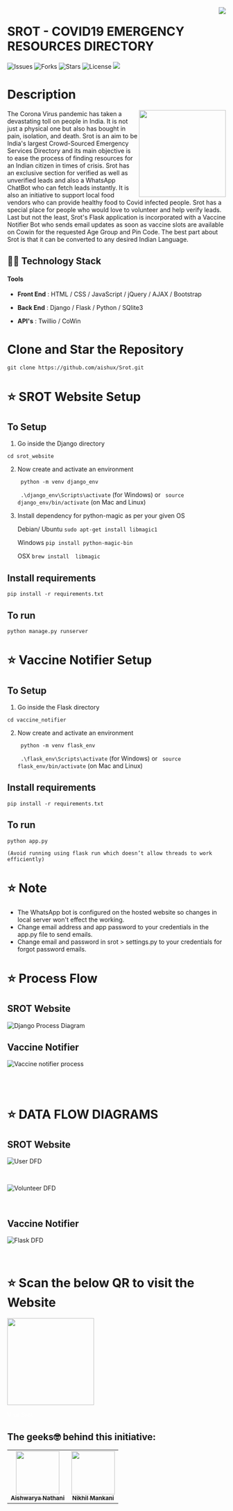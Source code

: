 <img align="right" src="https://user-images.githubusercontent.com/55614782/119309831-7c319680-bc8c-11eb-9226-226de5f8f951.png"> 

# SROT - COVID19 EMERGENCY RESOURCES DIRECTORY



![Issues](https://img.shields.io/github/issues/aishux/Srot.git)
![Forks](https://img.shields.io/github/forks/aishux/Srot.git)
![Stars](https://img.shields.io/github/stars/aishux/Srot.git)
![License](https://img.shields.io/github/license/aishux/Srot.git)
![](https://warehouse-camo.ingress.cmh1.psfhosted.org/582ab2eba9d0e0f4acbea2fd883f604349908147/68747470733a2f2f696d672e736869656c64732e696f2f707970692f707976657273696f6e732f74656e736f72666c6f772e7376673f7374796c653d706c6173746963)

# Description 
<img align="right" src="https://www.who.int/images/default-source/imported/world-health-day-2019-health-is-a-human-right.gif" width = "200" height = "200">
The Corona Virus pandemic has taken a devastating toll on people in India. It is not just a physical one but also has bought in pain, isolation, and death. Srot is an aim to be India's largest Crowd-Sourced Emergency Services Directory and its main objective is to ease the process of finding resources for an Indian citizen in times of crisis. Srot has an exclusive section for verified as well as unverified leads and also a WhatsApp ChatBot who can fetch leads instantly. It is also an initiative to support local food vendors who can provide healthy food to Covid infected people. Srot has a special place for people who would love to volunteer and help verify leads. Last but not the least, Srot's Flask application is incorporated with a Vaccine Notifier Bot who sends email updates as soon as vaccine slots are available on Cowin for the requested Age Group and Pin Code. The best part about Srot is that it can be converted to any desired Indian Language. 

## 👩‍💻 Technology Stack
#### **Tools**

- **Front End** : HTML / CSS / JavaScript / jQuery / AJAX / Bootstrap 

- **Back End** : Django / Flask / Python / SQlite3

- **API's** : Twillio / CoWin 

# Clone and Star the Repository

``` git clone https://github.com/aishux/Srot.git ```

# :star: SROT Website Setup

## To Setup 

1. Go inside the Django directory
``` 	
cd srot_website
``` 

2. Now create and activate an environment

	``` python -m venv django_env``` 

	``` .\django_env\Scripts\activate```  (for Windows) or ``` source django_env/bin/activate```  (on Mac and Linux)

3. Install dependency for python-magic as per your given OS

	Debian/ Ubuntu
	```sudo apt-get install libmagic1```

	Windows
	```pip install python-magic-bin```

	OSX
	```brew install  libmagic```


## Install requirements

	pip install -r requirements.txt

## To run 

	python manage.py runserver 
	

# :star: Vaccine Notifier Setup

## To Setup 

1. Go inside the Flask directory
``` 	
cd vaccine_notifier
``` 

2. Now create and activate an environment

	``` python -m venv flask_env``` 

	``` .\flask_env\Scripts\activate```  (for Windows) or ``` source flask_env/bin/activate```  (on Mac and Linux)

## Install requirements

	pip install -r requirements.txt

## To run 

	python app.py
	
	(Avoid running using flask run which doesn’t allow threads to work efficiently)

# :star: Note

- The WhatsApp bot is configured on the hosted website so changes in local server won't effect the working.
- Change email address and app password to your credentials in the app.py file to send emails.
- Change email and password in srot > settings.py to your credentials for forgot password emails.

# :star: Process Flow

## SROT Website

![Django Process Diagram ](https://user-images.githubusercontent.com/55614782/119251296-95224500-bbc3-11eb-82b8-53f010b7f661.jpg)

## Vaccine Notifier

![Vaccine notifier process](https://user-images.githubusercontent.com/55614782/119254491-37e2bf80-bbd4-11eb-907a-3b70474545d3.jpeg)

<br>
<br>

# :star: DATA FLOW DIAGRAMS

## SROT Website

![User DFD](https://user-images.githubusercontent.com/55614782/119254609-e25ae280-bbd4-11eb-831e-aea80dc1f0e4.jpg)

<br>

![Volunteer DFD](https://user-images.githubusercontent.com/55614782/119254513-547ef780-bbd4-11eb-94a2-066c26bf305b.jpg)

<br>

## Vaccine Notifier

![Flask DFD](https://user-images.githubusercontent.com/61228436/119272987-71441b00-bc26-11eb-8acc-460f4cac8c67.jpeg)

<br>

# :star: Scan the below QR to visit the Website

<!-- ![qrcode](https://user-images.githubusercontent.com/55614782/119258790-dc6efc80-bbe8-11eb-857c-3a2ca2c61852.png) -->
<img src="https://user-images.githubusercontent.com/55614782/119258790-dc6efc80-bbe8-11eb-857c-3a2ca2c61852.png" width="200" height="200">

<a href="https://srot.pythonanywhere.com/" style="text-decoration:none; color:white;">Visit Srot</a>

## The geeks🤓 behind this initiative:

<table>
  <tr>
    <td align="center"><a href="https://github.com/aishux"><img src="https://avatars.githubusercontent.com/u/61228436?v=4" width="100px;" alt=""/><br /><sub><b>Aishwarya Nathani</b></sub></a><br /></td>
    <td align="center"><a href="https://github.com/niksm7"><img src="https://avatars.githubusercontent.com/u/55614782?v=4" width="100px;" alt=""/><br /><sub><b>Nikhil Mankani</b></sub></a><br /></td>
  </tr>
</table>
